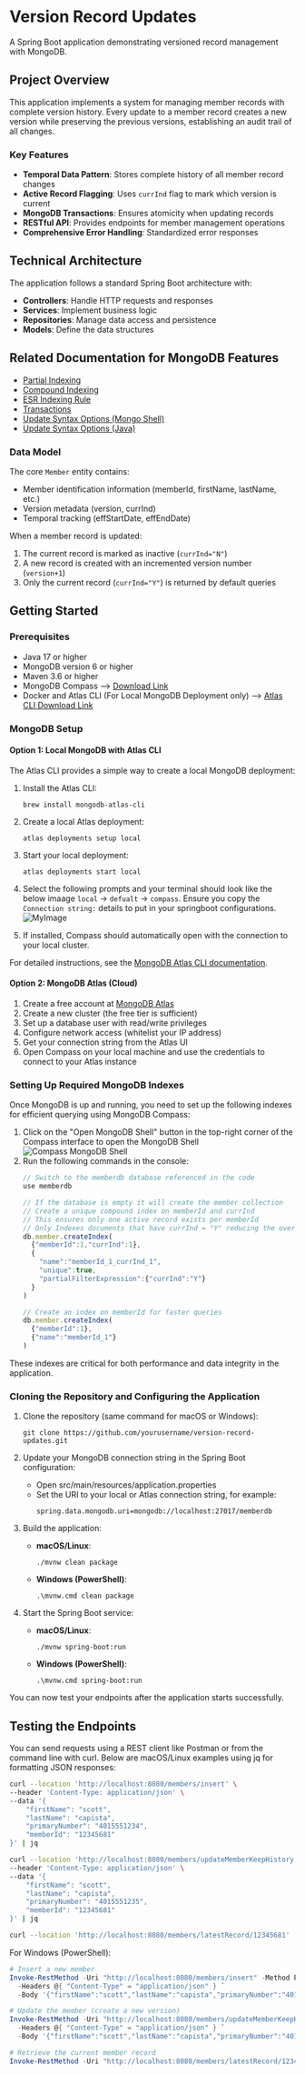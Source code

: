 # Version Record Updates

A Spring Boot application demonstrating versioned record management with MongoDB.

## Project Overview

This application implements a system for managing member records with complete version history. Every update to a member record creates a new version while preserving the previous versions, establishing an audit trail of all changes.

### Key Features

- **Temporal Data Pattern**: Stores complete history of all member record changes
- **Active Record Flagging**: Uses `currInd` flag to mark which version is current
- **MongoDB Transactions**: Ensures atomicity when updating records
- **RESTful API**: Provides endpoints for member management operations
- **Comprehensive Error Handling**: Standardized error responses

## Technical Architecture

The application follows a standard Spring Boot architecture with:

- **Controllers**: Handle HTTP requests and responses
- **Services**: Implement business logic
- **Repositories**: Manage data access and persistence
- **Models**: Define the data structures

## Related Documentation for MongoDB Features

- [Partial Indexing](https://www.mongodb.com/docs/manual/core/index-partial/)
- [Compound Indexing](https://www.mongodb.com/docs/manual/core/indexes/index-types/index-compound/)
- [ESR Indexing Rule](https://www.mongodb.com/docs/manual/tutorial/equality-sort-range-rule/)
- [Transactions](https://www.mongodb.com/docs/manual/core/transactions/)
- [Update Syntax Options (Mongo Shell)](https://www.mongodb.com/docs/manual/reference/method/db.collection.update/)
- [Update Syntax Options (Java)](https://www.mongodb.com/docs/drivers/java/sync/current/usage-examples/updateOne/)

### Data Model

The core `Member` entity contains:

- Member identification information (memberId, firstName, lastName, etc.)
- Version metadata (version, currInd)
- Temporal tracking (effStartDate, effEndDate)

When a member record is updated:
1. The current record is marked as inactive (`currInd="N"`)
2. A new record is created with an incremented version number (`version+1`)
3. Only the current record (`currInd="Y"`) is returned by default queries

## Getting Started

### Prerequisites

- Java 17 or higher
- MongoDB version 6 or higher
- Maven 3.6 or higher 
- MongoDB Compass --> [Download Link](https://www.mongodb.com/try/download/compass)
- Docker and Atlas CLI (For Local MongoDB Deployment only) --> [Atlas CLI Download Link](https://www.mongodb.com/docs/atlas/cli/current/install-atlas-cli/)

### MongoDB Setup

#### Option 1: Local MongoDB with Atlas CLI

The Atlas CLI provides a simple way to create a local MongoDB deployment:

1. Install the Atlas CLI:
   ```
   brew install mongodb-atlas-cli
   ```

2. Create a local Atlas deployment:
   ```
   atlas deployments setup local
   ```

3. Start your local deployment:
   ```
   atlas deployments start local
   ```

4. Select the following prompts and your terminal should look like the below imaage `local` -> `defualt` -> `compass`.  Ensure you copy the `Connection string:` details to put in your springboot configurations. ![MyImage](readmeImages/atlas-cli-prompts.png)

5. If installed, Compass should automatically open with the connection to your local cluster.

For detailed instructions, see the [MongoDB Atlas CLI documentation](https://www.mongodb.com/docs/atlas/cli/current/atlas-cli-deploy-local/#create-a-local-atlas-deployment-1).

#### Option 2: MongoDB Atlas (Cloud)

1. Create a free account at [MongoDB Atlas](https://www.mongodb.com/cloud/atlas/register)
2. Create a new cluster (the free tier is sufficient)
3. Set up a database user with read/write privileges
4. Configure network access (whitelist your IP address)
5. Get your connection string from the Atlas UI
6. Open Compass on your local machine and use the credentials to connect to your Atlas instance

### Setting Up Required MongoDB Indexes

Once MongoDB is up and running, you need to set up the following indexes for efficient querying using MongoDB Compass:

1. Click on the "Open MongoDB Shell" button in the top-right corner of the Compass interface to open the MongoDB Shell ![Compass MongoDB Shell](readmeImages/mongodb-mongosh-shell.png)
2. Run the following commands in the console:
   ```javascript
   // Switch to the memberdb database referenced in the code
   use memberdb
   
   // If the database is empty it will create the member collection
   // Create a unique compound index on memberId and currInd
   // This ensures only one active record exists per memberId
   // Only Indexes documents that have currInd = "Y" reducing the overall size of the index
   db.member.createIndex(
     {"memberId":1,"currInd":1}, 
     {
       "name":"memberId_1_currInd_1",
       "unique":true,
       "partialFilterExpression":{"currInd":"Y"}
     }
   )
   
   // Create an index on memberId for faster queries
   db.member.createIndex(
     {"memberId":1}, 
     {"name":"memberId_1"}
   )
   ```

These indexes are critical for both performance and data integrity in the application.

### Cloning the Repository and Configuring the Application

1. Clone the repository (same command for macOS or Windows):
   ```
   git clone https://github.com/yourusername/version-record-updates.git
   ```

2. Update your MongoDB connection string in the Spring Boot configuration:
   - Open src/main/resources/application.properties
   - Set the URI to your local or Atlas connection string, for example:
     ```
     spring.data.mongodb.uri=mongodb://localhost:27017/memberdb
     ```
3. Build the application:
   - **macOS/Linux**:
     ```
     ./mvnw clean package
     ```
   - **Windows (PowerShell)**:
     ```
     .\mvnw.cmd clean package
     ```
4. Start the Spring Boot service:
   - **macOS/Linux**:
     ```
     ./mvnw spring-boot:run
     ```
   - **Windows (PowerShell)**:
     ```
     .\mvnw.cmd spring-boot:run
     ```

You can now test your endpoints after the application starts successfully.

## Testing the Endpoints

You can send requests using a REST client like Postman or from the command line with curl. Below are macOS/Linux examples using jq for formatting JSON responses:

```bash
curl --location 'http://localhost:8080/members/insert' \
--header 'Content-Type: application/json' \
--data '{
    "firstName": "scott",
    "lastName": "capista",
    "primaryNumber": "4015551234",
    "memberId": "12345681"
}' | jq

curl --location 'http://localhost:8080/members/updateMemberKeepHistory' \
--header 'Content-Type: application/json' \
--data '{
    "firstName": "scott",
    "lastName": "capista",
    "primaryNumber": "4015551235",
    "memberId": "12345681"
}' | jq

curl --location 'http://localhost:8080/members/latestRecord/12345681' | jq
```

For Windows (PowerShell):

```powershell
# Insert a new member
Invoke-RestMethod -Uri "http://localhost:8080/members/insert" -Method POST `
  -Headers @{ "Content-Type" = "application/json" } `
  -Body '{"firstName":"scott","lastName":"capista","primaryNumber":"4015551234","memberId":"12345681"}'

# Update the member (create a new version)
Invoke-RestMethod -Uri "http://localhost:8080/members/updateMemberKeepHistory" -Method POST `
  -Headers @{ "Content-Type" = "application/json" } `
  -Body '{"firstName":"scott","lastName":"capista","primaryNumber":"4015551235","memberId":"12345681"}'

# Retrieve the current member record
Invoke-RestMethod -Uri "http://localhost:8080/members/latestRecord/12345681"
```
